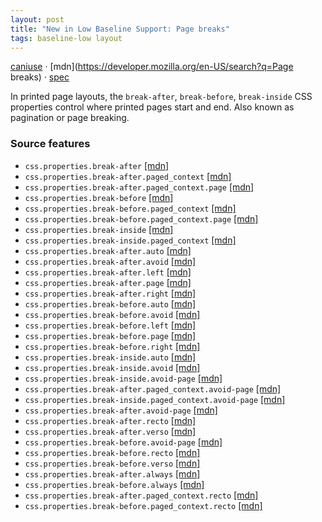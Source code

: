 ```yaml
---
layout: post
title: "New in Low Baseline Support: Page breaks"
tags: baseline-low layout
---
```


[caniuse](https://caniuse.com/?search=page-breaks) · [mdn](https://developer.mozilla.org/en-US/search?q=Page breaks) · [spec](https://drafts.csswg.org/css-break-4/#breaking-controls)

In printed page layouts, the `break-after`, `break-before`, `break-inside` CSS properties control where printed pages start and end. Also known as pagination or page breaking.

### Source features

- ``css.properties.break-after`` [[mdn]](https://developer.mozilla.org/en-US/search?q=css.properties.break-after)
- ``css.properties.break-after.paged_context`` [[mdn]](https://developer.mozilla.org/en-US/search?q=css.properties.break-after.paged_context)
- ``css.properties.break-after.paged_context.page`` [[mdn]](https://developer.mozilla.org/en-US/search?q=css.properties.break-after.paged_context.page)
- ``css.properties.break-before`` [[mdn]](https://developer.mozilla.org/en-US/search?q=css.properties.break-before)
- ``css.properties.break-before.paged_context`` [[mdn]](https://developer.mozilla.org/en-US/search?q=css.properties.break-before.paged_context)
- ``css.properties.break-before.paged_context.page`` [[mdn]](https://developer.mozilla.org/en-US/search?q=css.properties.break-before.paged_context.page)
- ``css.properties.break-inside`` [[mdn]](https://developer.mozilla.org/en-US/search?q=css.properties.break-inside)
- ``css.properties.break-inside.paged_context`` [[mdn]](https://developer.mozilla.org/en-US/search?q=css.properties.break-inside.paged_context)
- ``css.properties.break-after.auto`` [[mdn]](https://developer.mozilla.org/en-US/search?q=css.properties.break-after.auto)
- ``css.properties.break-after.avoid`` [[mdn]](https://developer.mozilla.org/en-US/search?q=css.properties.break-after.avoid)
- ``css.properties.break-after.left`` [[mdn]](https://developer.mozilla.org/en-US/search?q=css.properties.break-after.left)
- ``css.properties.break-after.page`` [[mdn]](https://developer.mozilla.org/en-US/search?q=css.properties.break-after.page)
- ``css.properties.break-after.right`` [[mdn]](https://developer.mozilla.org/en-US/search?q=css.properties.break-after.right)
- ``css.properties.break-before.auto`` [[mdn]](https://developer.mozilla.org/en-US/search?q=css.properties.break-before.auto)
- ``css.properties.break-before.avoid`` [[mdn]](https://developer.mozilla.org/en-US/search?q=css.properties.break-before.avoid)
- ``css.properties.break-before.left`` [[mdn]](https://developer.mozilla.org/en-US/search?q=css.properties.break-before.left)
- ``css.properties.break-before.page`` [[mdn]](https://developer.mozilla.org/en-US/search?q=css.properties.break-before.page)
- ``css.properties.break-before.right`` [[mdn]](https://developer.mozilla.org/en-US/search?q=css.properties.break-before.right)
- ``css.properties.break-inside.auto`` [[mdn]](https://developer.mozilla.org/en-US/search?q=css.properties.break-inside.auto)
- ``css.properties.break-inside.avoid`` [[mdn]](https://developer.mozilla.org/en-US/search?q=css.properties.break-inside.avoid)
- ``css.properties.break-inside.avoid-page`` [[mdn]](https://developer.mozilla.org/en-US/search?q=css.properties.break-inside.avoid-page)
- ``css.properties.break-after.paged_context.avoid-page`` [[mdn]](https://developer.mozilla.org/en-US/search?q=css.properties.break-after.paged_context.avoid-page)
- ``css.properties.break-inside.paged_context.avoid-page`` [[mdn]](https://developer.mozilla.org/en-US/search?q=css.properties.break-inside.paged_context.avoid-page)
- ``css.properties.break-after.avoid-page`` [[mdn]](https://developer.mozilla.org/en-US/search?q=css.properties.break-after.avoid-page)
- ``css.properties.break-after.recto`` [[mdn]](https://developer.mozilla.org/en-US/search?q=css.properties.break-after.recto)
- ``css.properties.break-after.verso`` [[mdn]](https://developer.mozilla.org/en-US/search?q=css.properties.break-after.verso)
- ``css.properties.break-before.avoid-page`` [[mdn]](https://developer.mozilla.org/en-US/search?q=css.properties.break-before.avoid-page)
- ``css.properties.break-before.recto`` [[mdn]](https://developer.mozilla.org/en-US/search?q=css.properties.break-before.recto)
- ``css.properties.break-before.verso`` [[mdn]](https://developer.mozilla.org/en-US/search?q=css.properties.break-before.verso)
- ``css.properties.break-after.always`` [[mdn]](https://developer.mozilla.org/en-US/search?q=css.properties.break-after.always)
- ``css.properties.break-before.always`` [[mdn]](https://developer.mozilla.org/en-US/search?q=css.properties.break-before.always)
- ``css.properties.break-after.paged_context.recto`` [[mdn]](https://developer.mozilla.org/en-US/search?q=css.properties.break-after.paged_context.recto)
- ``css.properties.break-before.paged_context.recto`` [[mdn]](https://developer.mozilla.org/en-US/search?q=css.properties.break-before.paged_context.recto)
